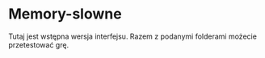 # Memory-slowne
Tutaj jest wstępna wersja interfejsu.
Razem z podanymi folderami możecie przetestować grę.
